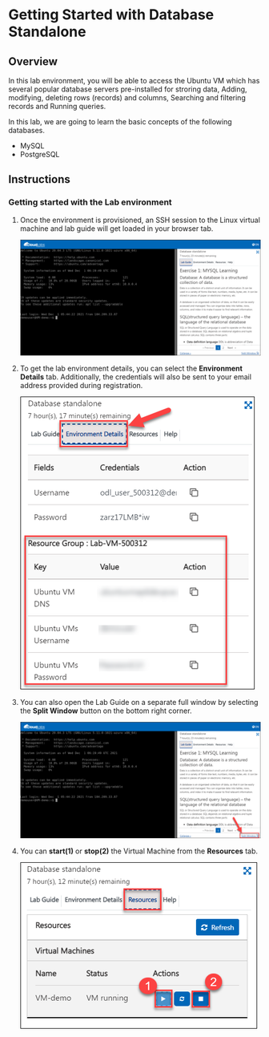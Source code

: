 # Getting Started with Database Standalone


## Overview

In this lab environment, you will be able to access the Ubuntu VM which has several popular database servers pre-installed for stroring data, Adding, modifying, deleting rows (records) and columns, Searching and filtering records and Running queries.

In this lab, we are going to learn the basic concepts of the following databases.

   - MySQL
   - PostgreSQL

## Instructions

### Getting started with the Lab environment

1. Once the environment is provisioned, an SSH session to the Linux virtual machine and lab guide will get loaded in your browser tab. 
   
   ![](media/getting-started.png)

2. To get the lab environment details, you can select the **Environment Details** tab. Additionally, the credentials will also be sent to your email address provided during registration.

   ![](media/environment-details1.png)
   
3. You can also open the Lab Guide on a separate full window by selecting the **Split Window** button on the bottom right corner.

   ![](media/getting-started1.png)

4. You can **start(1)** or **stop(2)** the Virtual Machine from the **Resources** tab.

   ![](media/Resources.png)
   

